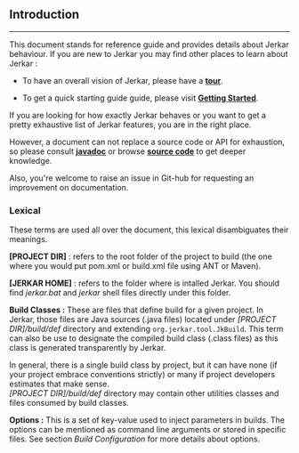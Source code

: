 ## Introduction
----

This document stands for reference guide and provides details about Jerkar behaviour. If you are new to Jerkar you may find other places to learn about Jerkar :  

* To have an overall vision of Jerkar, please have a [__tour__](http://jerkar.github.io/tour.html).

* To get a quick starting guide guide, please visit [__Getting Started__](http://jerkar.github.io/documentation/latest/getting_started.html).

If you are looking for how exactly Jerkar behaves or you want to get a pretty exhaustive list of Jerkar features, you are in the right place.

However, a document can not replace a source code or API for exhaustion, so please consult [__javadoc__](http://jerkar.github.io/javadoc/latest/index.html) or browse [__source code__](https://github.com/jerkar/jerkar/tree/master/org.jerkar.core) to get deeper knowledge. 

Also, you're welcome to raise an issue in Git-hub for requesting an improvement on documentation.

### Lexical

These terms are used all over the document, this lexical disambiguates their meanings.

__[PROJECT DIR]__ : refers to the root folder of the project to build (the one where you would put pom.xml or build.xml file using ANT or Maven).

__[JERKAR HOME]__ : refers to the folder where is intalled Jerkar. You should find _jerkar.bat_ and _jerkar_ shell files directly under this folder.

<strong>Build Classes :</strong> These are files that define build for a given project. In Jerkar, those files are Java sources (.java files) located under _[PROJECT DIR]/build/def_ directory and extending `org.jerkar.tool.JkBuild`. 
This term can also be use to designate the compiled build class (.class files) as this class is generated transparently by Jerkar.

In general, there is a single build class by project, but it can have none (if your project embrace conventions strictly) or many if project developers estimates that make sense.   
_[PROJECT DIR]/build/def_ directory may contain other utilities classes and files consumed by build classes.
  
<strong>Options :</strong> This is a set of key-value used to inject parameters in builds. The options can be mentioned as command line arguments or stored in specific files.
See section _Build Configuration_ for more details about options.

